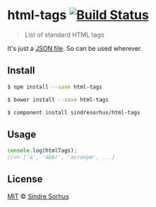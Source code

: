 # html-tags [![Build Status](https://travis-ci.org/sindresorhus/html-tags.svg?branch=master)](https://travis-ci.org/sindresorhus/html-tags)

> List of standard HTML tags

It's just a [JSON file](html-tags.json). So can be used wherever.


## Install

```bash
$ npm install --save html-tags
```

```bash
$ bower install --save html-tags
```

```bash
$ component install sindresorhus/html-tags
```


## Usage

```js
console.log(htmlTags);
//=> ['a', 'abbr', 'acronym', ...]
```


## License

[MIT](http://opensource.org/licenses/MIT) © [Sindre Sorhus](http://sindresorhus.com)
